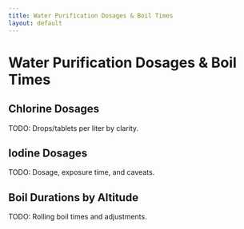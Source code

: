 ```yaml
---
title: Water Purification Dosages & Boil Times
layout: default
---
```


# Water Purification Dosages & Boil Times

## Chlorine Dosages
TODO: Drops/tablets per liter by clarity.

## Iodine Dosages
TODO: Dosage, exposure time, and caveats.

## Boil Durations by Altitude
TODO: Rolling boil times and adjustments.
